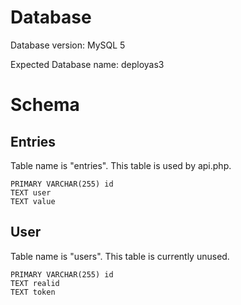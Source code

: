 # Database

Database version: MySQL 5

Expected Database name: deployas3

# Schema

## Entries

Table name is "entries". This table is used by api.php.

	PRIMARY VARCHAR(255) id
	TEXT user
	TEXT value
	
## User

Table name is "users". This table is currently unused.

	PRIMARY VARCHAR(255) id
	TEXT realid
	TEXT token